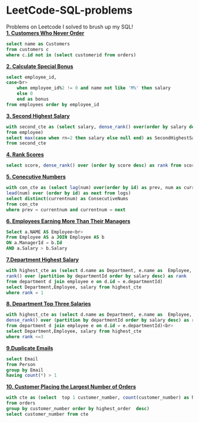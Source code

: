 # LeetCode-SQL-problems
Problems on Leetcode I solved to brush up my SQL! <br>
<b></b>
<b>[1. Customers Who Never Order](https://leetcode.com/problems/customers-who-never-order/description/)</b><br>
```sql
select name as Customers
from customers c
where c.id not in (select customerid from orders)
```
<b>[2. Calculate Special Bonus](https://leetcode.com/problems/calculate-special-bonus/description/)</b><br>
```sql
select employee_id, 
case<br>
    when employee_id%2 != 0 and name not like 'M%' then salary
    else 0
    end as bonus
from employees order by employee_id
```

<b>[3. Second Highest Salary](https://leetcode.com/problems/second-highest-salary/description/)</b><br>
```sql
with second_cte as (select salary, dense_rank() over(order by salary desc) rn 
from employee)
select max(case when rn=2 then salary else null end) as SecondHighestSalary 
from second_cte
```

<b>[4. Rank Scores](https://leetcode.com/problems/rank-scores/description/)</b><br>
```sql
select score, dense_rank() over (order by score desc) as rank from scores
```

<b>[5. Conecutive Numbers](https://leetcode.com/problems/consecutive-numbers/description/) </b><br>
```sql
with con_cte as (select lag(num) over(order by id) as prev, num as currentnum, 
lead(num) over (order by id) as next from logs) 
select distinct(currentnum) as ConsecutiveNums
from con_cte 
where prev = currentnum and currentnum = next
```
<b>[6. Employees Earning More Than Their Managers](https://leetcode.com/problems/employees-earning-more-than-their-managers/description/)</b><br>
```sql
Select a.NAME AS Employee<br>
From Employee AS a JOIN Employee AS b
ON a.ManagerId = b.Id
AND a.Salary > b.Salary
``` 

<b>[7.Department Highest Salary ](https://leetcode.com/problems/department-highest-salary/description/)</b><br>
```sql
with highest_cte as (select d.name as Department, e.name as  Employee, salary, 
rank() over (partition by departmentId order by salary desc) as rank 
from department d join employee e on d.id = e.departmentId) 
select Department,Employee, salary from highest_cte
where rank = 1
```
<b>[8. Department Top Three Salaries](https://leetcode.com/problems/department-top-three-salaries/description/)</b><br>
```sql
with highest_cte as (select d.name as Department, e.name as  Employee, salary, 
dense_rank() over (partition by departmentId order by salary desc) as rank 
from department d join employee e on d.id = e.departmentId)<br>
select Department,Employee, salary from highest_cte
where rank <=3
```

<b>[9.Duplicate Emails](https://leetcode.com/problems/duplicate-emails/description/)</b><br>
```sql
select Email 
from Person
group by Email
having count(*) > 1
```

<b>[10. Customer Placing the Largest Number of Orders](https://leetcode.com/problems/customer-placing-the-largest-number-of-orders/description/)</b><br>
```sql
with cte as (select  top 1 customer_number, count(customer_number) as highest_order
from orders
group by customer_number order by highest_order  desc)
select customer_number from cte
```

